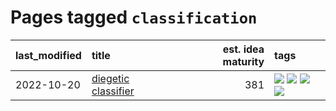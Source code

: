 # Pages tagged `classification`

|last_modified|title|est. idea maturity|tags
|:---|:---|---:|:---|
|2022-10-20|[diegetic classifier](../diegetic-classifier.md)|381|[![](https://img.shields.io/badge/tag-audio-1dc0d1)](../tags/audio.md) [![](https://img.shields.io/badge/tag-classification-4d5a4)](../tags/classification.md) [![](https://img.shields.io/badge/tag-experimental-eac1b9)](../tags/experimental.md) [![](https://img.shields.io/badge/tag-text_to_sound-e168be)](../tags/text_to_sound.md)|